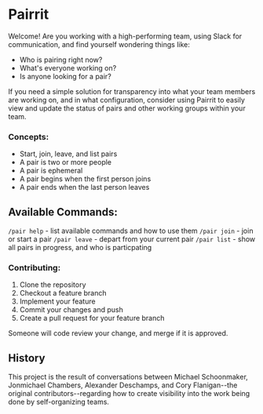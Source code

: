 # Pairrit

Welcome! Are you working with a high-performing team, using Slack for
communication, and find yourself wondering things like:

* Who is pairing right now?
* What's everyone working on?
* Is anyone looking for a pair?

If you need a simple solution for transparency into what your team members
are working on, and in what configuration, consider using Pairrit to easily
view and update the status of pairs and other working groups within your team.

### Concepts:

* Start, join, leave, and list pairs
* A pair is two or more people
* A pair is ephemeral
* A pair begins when the first person joins
* A pair ends when the last person leaves

## Available Commands:

`/pair help`  - list available commands and how to use them
`/pair join`  - join or start a pair
`/pair leave` - depart from your current pair
`/pair list`  - show all pairs in progress, and who is particpating

### Contributing:

1. Clone the repository
1. Checkout a feature branch
1. Implement your feature
1. Commit your changes and push
1. Create a pull request for your feature branch

Someone will code review your change, and merge if it is approved.

## History

This project is the result of conversations between Michael Schoonmaker,
Jonmichael Chambers, Alexander Deschamps, and Cory Flanigan--the original
contributors--regarding how to create visibility into the work being done
by self-organizing teams.
